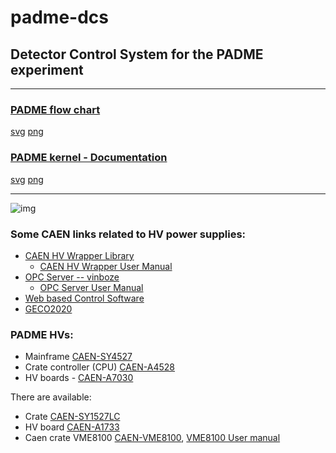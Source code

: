 # padme-dcs
## Detector Control System for the PADME experiment

--------------------------------------
### [PADME flow chart](http://www.lnf.infn.it/~georgiev/padme-flowchart.svg)
[svg](http://www.lnf.infn.it/~georgiev/padme-flowchart.svg) [png](http://www.lnf.infn.it/~georgiev/padme-flowchart.png)

### [PADME kernel - Documentation](https://github.com/PADME-Experiment/padme-dcs/blob/georgievgeorgi-patch-1/kernel/README.md)
[svg](http://www.lnf.infn.it/~georgiev/padme-kernel.svg) [png](http://www.lnf.infn.it/~georgiev/padme-kernel.png)

--------------------------------------

![img](http://www.lnf.infn.it/~georgiev/padme-basic.png)


### Some CAEN links related to HV power supplies:
- [CAEN HV Wrapper Library](http://www.caen.it/jsp/Template2/CaenProd.jsp?parent=42&idmod=835)
  - [CAEN HV Wrapper User Manual](http://www.caen.it/servlet/checkCaenManualFile?Id=12609)
- [OPC Server -- vinboze](http://www.caen.it/jsp/Template2/CaenProd.jsp?parent=42&idmod=862)
  - [OPC Server User Manual](http://www.caen.it/servlet/checkCaenManualFile?Id=10487)
- [Web based Control Software](http://www.caen.it/jsp/Template2/CaenProd.jsp?parent=42&idmod=843)
- [GECO2020](http://www.caen.it/jsp/Template2/CaenProd.jsp?parent=42&idmod=833)

### PADME HVs:
- Mainframe [CAEN-SY4527]
- Crate controller (CPU) [CAEN-A4528]
- HV boards - [CAEN-A7030]

There are available:
- Crate [CAEN-SY1527LC]
- HV board [CAEN-A1733]
- Caen crate VME8100 [CAEN-VME8100], [VME8100 User manual](http://www.caen.it/servlet/checkCaenManualFile?Id=12684)


[CAEN-SY4527]: http://www.caen.it/jsp/Template2/CaenProd.jsp?idmod=752&parent=20
[CAEN-A4528]: http://www.caen.it/jsp/Template2/CaenProd.jsp?idmod=811&parent=20
[CAEN-A7030]: http://www.caen.it/jsp/Template2/CaenProd.jsp?idmod=944&parent=20
[CAEN-VME8100]: http://www.caen.it/jsp/Template2/CaenProd.jsp?parent=45&idmod=549


[CAEN-SY1527LC]: http://www.caen.it/jsp/Template2/CaenProd.jsp?idmod=491&parent=20
[CAEN-A1733]: http://www.caen.it/jsp/Template2/CaenProd.jsp?parent=20&idmod=174

